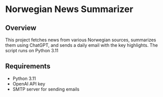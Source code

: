 # Norwegian News Summarizer
## Overview
This project fetches news from various Norwegian sources, summarizes them using ChatGPT, and sends a daily email with the key highlights. The script runs on Python 3.11

## Requirements
- Python 3.11
- OpenAI API key
- SMTP server for sending emails
